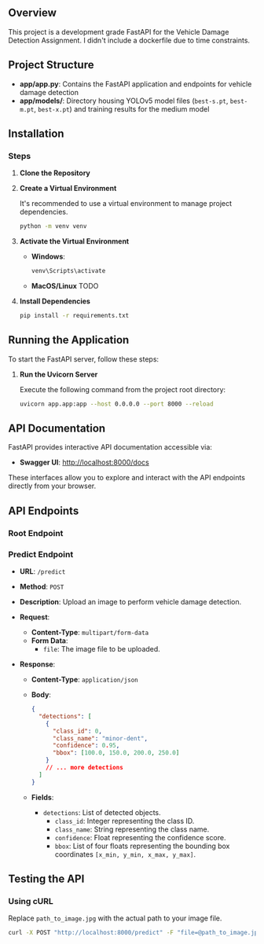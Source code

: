 ## Overview

This project is a development grade FastAPI for the Vehicle Damage Detection Assignment. I didn't include a dockerfile due to time constraints.

## Project Structure
- **app/app.py**: Contains the FastAPI application and endpoints for vehicle damage detection
- **app/models/**: Directory housing YOLOv5 model files (`best-s.pt`, `best-m.pt`, `best-x.pt`) and training results for the medium model

## Installation

### Steps

1. **Clone the Repository**

2. **Create a Virtual Environment**

    It's recommended to use a virtual environment to manage project dependencies.

    ```bash
    python -m venv venv
    ```

3. **Activate the Virtual Environment**

    - **Windows**:

        ```bash
        venv\Scripts\activate
        ```

    - **MacOS/Linux** TODO

4. **Install Dependencies**

    ```bash
    pip install -r requirements.txt
    ```

## Running the Application

To start the FastAPI server, follow these steps:

1. **Run the Uvicorn Server**

    Execute the following command from the project root directory:

    ```bash
    uvicorn app.app:app --host 0.0.0.0 --port 8000 --reload
    ```

## API Documentation

FastAPI provides interactive API documentation accessible via:

- **Swagger UI**: [http://localhost:8000/docs](http://localhost:8000/docs)

These interfaces allow you to explore and interact with the API endpoints directly from your browser.

## API Endpoints

### Root Endpoint

### Predict Endpoint

- **URL**: `/predict`
- **Method**: `POST`
- **Description**: Upload an image to perform vehicle damage detection.
- **Request**:

    - **Content-Type**: `multipart/form-data`
    - **Form Data**:
        - `file`: The image file to be uploaded.

- **Response**:

    - **Content-Type**: `application/json`
    - **Body**:

        ```json
        {
          "detections": [
            {
              "class_id": 0,
              "class_name": "minor-dent",
              "confidence": 0.95,
              "bbox": [100.0, 150.0, 200.0, 250.0]
            }
            // ... more detections
          ]
        }
        ```

    - **Fields**:
        - `detections`: List of detected objects.
            - `class_id`: Integer representing the class ID.
            - `class_name`: String representing the class name.
            - `confidence`: Float representing the confidence score.
            - `bbox`: List of four floats representing the bounding box coordinates `[x_min, y_min, x_max, y_max]`.

## Testing the API

### Using cURL

Replace `path_to_image.jpg` with the actual path to your image file.

```bash
curl -X POST "http://localhost:8000/predict" -F "file=@path_to_image.jpg" -H "accept: application/json" -H "Content-Type: multipart/form-data"
